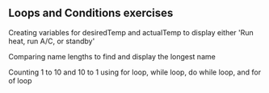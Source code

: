 ## Loops and Conditions exercises 

Creating variables for desiredTemp and actualTemp to display either 'Run heat, run A/C, or standby' 

Comparing name lengths to find and display the longest name 

Counting 1 to 10 and 10 to 1 using for loop, while loop, do while loop, and for of loop